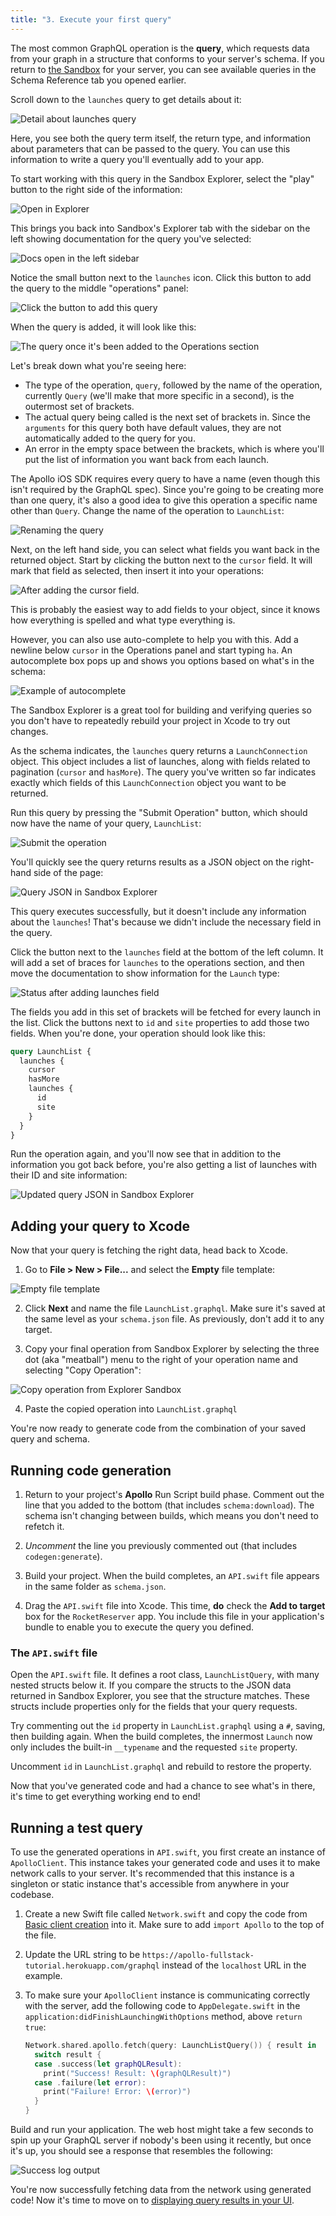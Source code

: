 ```yaml
---
title: "3. Execute your first query"
---
```


The most common GraphQL operation is the **query**, which requests data from your graph in a structure that conforms to your server's schema. If you return to [the Sandbox](https://studio.apollographql.com/sandbox/explorer?endpoint=https%3A%2F%2Fapollo-fullstack-tutorial.herokuapp.com/graphql%2Fgraphql)  for your server, you can see available queries in the Schema Reference tab you opened earlier.

Scroll down to the `launches` query to get details about it:

<img src="images/launches_detail.png" class="screenshot" alt="Detail about launches query"/>

Here, you see both the query term itself, the return type, and information about parameters that can be passed to the query.  You can use this information to write a query you'll eventually add to your app.

To start working with this query in the Sandbox Explorer, select the "play" button to the right side of the information:

<img src="images/open_in_explorer_launches.png" class="screenshot" alt="Open in Explorer"/>

This brings you back into Sandbox's Explorer tab with the sidebar on the left showing documentation for the query you've selected:

<img src="images/explorer_sandbox_open.png" class="screenshot" alt="Docs open in the left sidebar"/>

Notice the small button next to the `launches` icon. Click this button to add the query to the middle "operations" panel:

<img src="images/explorer_add_launches_query.png" class="screenshot" alt="Click the button to add this query"/>

When the query is added, it will look like this:

<img src="images/explorer_initial_added_query.png" class="screenshot" alt="The query once it's been added to the Operations section"/>

Let's break down what you're seeing here:

- The type of the operation, `query`, followed by the name of the operation, currently `Query` (we'll make that more specific in a second), is the outermost set of brackets.
- The actual query being called is the next set of brackets in. Since the `arguments` for this query both have default values, they are not automatically added to the query for you.
- An error in the empty space between the brackets, which is where you'll put the list of information you want back from each launch.

The Apollo iOS SDK requires every query to have a name (even though this isn't required by the GraphQL spec). Since you're going to be creating more than one query, it's also a good idea to give this operation a specific name other than `Query`. Change the name of the operation to `LaunchList`:

<img src="images/explorer_launch_list_rename.png" class="screenshot" alt="Renaming the query"/>

Next, on the left hand side, you can select what fields you want back in the returned object. Start by clicking the button next to the `cursor` field. It will mark that field as selected, then insert it into your operations:

<img src="images/explorer_check_cursor.png" class="screenshot" alt="After adding the cursor field."/>

This is probably the easiest way to add fields to your object, since it knows how everything is spelled and what type everything is.

However, you can also use auto-complete to help you with this. Add a newline below `cursor` in the Operations panel and start typing `ha`. An autocomplete box pops up and shows you options based on what's in the schema:

<img src="images/explorer_autocomplete.png" class="screenshot" alt="Example of autocomplete"/>

The Sandbox Explorer is a great tool for building and verifying queries so you don't have to repeatedly rebuild your project in Xcode to try out changes.

As the schema indicates, the `launches` query returns a `LaunchConnection` object. This object includes a list of launches, along with fields related to pagination (`cursor` and `hasMore`). The query you've written so far indicates exactly which fields of this `LaunchConnection` object you want to be returned.

Run this query by pressing the "Submit Operation" button, which should now have the name of your query, `LaunchList`:

<img src="images/explorer_submit_operation.png" class="screenshot" alt="Submit the operation"/>

You'll quickly see the query returns results as a JSON object on the right-hand side of the page:

<img src="images/explorer_launch_list_initial_response.png" class="screenshot" alt="Query JSON in Sandbox Explorer"/>

This query executes successfully, but it doesn't include any information about the `launches`! That's because we didn't include the necessary field in the query.

Click the button next to the `launches` field at the bottom of the left column. It will add a set of braces for `launches` to the operations section, and then move the documentation to show information for the `Launch` type:

<img src="images/explorer_launches_drill_in.png" class="screenshot" alt="Status after adding launches field"/>

The fields you add in this set of brackets will be fetched for every launch in the list. Click the buttons next to `id` and `site` properties to add those two fields. When you're done, your operation should look like this:

```graphql title="(Sandbox Explorer)"
query LaunchList {
  launches {
    cursor
    hasMore
    launches {
      id
      site
    }
  }
}
```

Run the operation again, and you'll now see that in addition to the information you got back before, you're also getting a list of launches with their ID and site information:

<img src="images/completed_id_query.png" class="screenshot" alt="Updated query JSON in Sandbox Explorer"/>

## Adding your query to Xcode

Now that your query is fetching the right data, head back to Xcode.

1. Go to **File > New > File...** and select the **Empty** file template:

<img src="images/empty_file_template.png" class="screenshot" alt="Empty file template"/>

2. Click **Next** and name the file `LaunchList.graphql`. Make sure it's saved at the same level as your `schema.json` file. As previously, don't add it to any target.

3. Copy your final operation from Sandbox Explorer by selecting the three dot (aka "meatball") menu to the right of your operation name and selecting "Copy Operation":

<img src="images/explorer_meatball_copy.png" class="screenshot" alt="Copy operation from Explorer Sandbox"/>

4. Paste the copied operation into `LaunchList.graphql`

You're now ready to generate code from the combination of your saved query and schema.

## Running code generation

1. Return to your project's **Apollo** Run Script build phase. Comment out the line that you added to the bottom (that includes `schema:download`). The schema isn't changing between builds, which means you don't need to refetch it.

2. _Uncomment_ the line you previously commented out (that includes `codegen:generate`).

3. Build your project. When the build completes, an `API.swift` file appears in the same folder  as `schema.json`.

4. Drag the `API.swift` file into Xcode. This time, **do** check the **Add to target** box for the `RocketReserver` app. You include this file in your application's bundle to enable you to execute the query you defined.

### The `API.swift` file

Open the `API.swift` file. It defines a root class, `LaunchListQuery`, with many nested structs below it. If you compare the structs to the JSON data returned in Sandbox Explorer, you see that the structure matches. These structs include properties only for the fields that your query requests.

Try commenting out the `id` property in `LaunchList.graphql` using a `#`, saving, then building again. When the build completes, the innermost `Launch` now only includes the built-in `__typename` and the requested `site` property.

Uncomment `id` in `LaunchList.graphql` and rebuild to restore the property.

Now that you've generated code and had a chance to see what's in there, it's time to get everything working end to end!

## Running a test query

To use the generated operations in `API.swift`, you first create an instance of `ApolloClient`. This instance takes your generated code and uses it to make network calls to your server. It's recommended that this instance is a singleton or static instance that's accessible from anywhere in your codebase.

1. Create a new Swift file called `Network.swift` and copy the code from [Basic client creation](../initialization/#basic-client-creation) into it. Make sure to add `import Apollo` to the top of the file.

2. Update the URL string to be `https://apollo-fullstack-tutorial.herokuapp.com/graphql` instead of the `localhost` URL in the example.

3. To make sure your `ApolloClient` instance is communicating correctly with the server, add the following code to `AppDelegate.swift` in the `application:didFinishLaunchingWithOptions` method, above `return true`:

    ```swift title="AppDelegate.swift"
    Network.shared.apollo.fetch(query: LaunchListQuery()) { result in
      switch result {
      case .success(let graphQLResult):
        print("Success! Result: \(graphQLResult)")
      case .failure(let error):
        print("Failure! Error: \(error)")
      }
    }
    ```

Build and run your application. The web host might take a few seconds to spin up your GraphQL server if nobody's been using it recently, but once it's up, you should see a response that resembles the following:

<img alt="Success log output" class="screenshot" src="images/success_log_barf.png"/>

You're now successfully fetching data from the network using generated code! Now it's time to move on to [displaying query results in your UI](./tutorial-query-ui).
